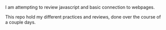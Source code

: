 I am attempting to review javascript and basic connection to webpages.

This repo hold my different practices and reviews, done over the course of a couple days.